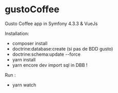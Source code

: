 # gustoCoffee
Gusto Coffee app in Symfony 4.3.3 & VueJs

Installation:
- composer install
- doctrine:database:create (si pas de BDD gusto)
- doctrine:schema:update --force
- yarn install 
- yarn encore dev
import sql in DBB !

Run : 
- yarn watch

